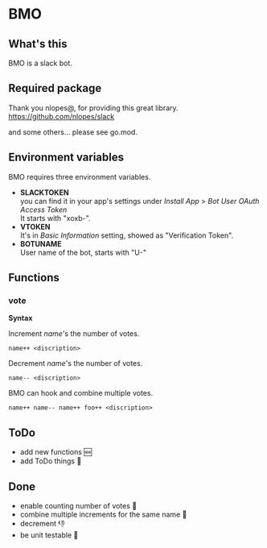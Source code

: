 # BMO
## What's this
BMO is a slack bot.

## Required package
Thank you nlopes@, for providing this great library.  
https://github.com/nlopes/slack  

and some others... please see go.mod.

## Environment variables
BMO requires three environment variables.

- **SLACKTOKEN**  
you can find it in your app's settings under *Install App* > *Bot User OAuth Access Token*  
It starts with "xoxb-".  
- **VTOKEN**  
It's in *Basic Information* setting, showed as "Verification Token".  
- **BOTUNAME**  
User name of the bot, starts with "U-"  

## Functions
### vote
**Syntax**

Increment *name*'s the number of votes.
```
name++ <discription>
```

Decrement *name*'s the number of votes.
```
name-- <discription>
```

BMO can hook and combine multiple votes.
```
name++ name-- name++ foo++ <discription>
```

## ToDo
- add new functions 🆕
- add ToDo things 🤔

## Done
- enable counting number of votes 🔢
- combine multiple increments for the same name 🤝
- decrement 👎
- be unit testable 📝